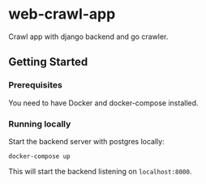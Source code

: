 # web-crawl-app

Crawl app with django backend and go crawler.

## Getting Started

### Prerequisites

You need to have Docker and docker-compose installed.

### Running locally

Start the backend server with postgres locally:

```
docker-compose up
```

This will start the backend listening on `localhost:8000`.

